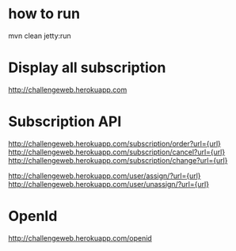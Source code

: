
how to run
=========

mvn clean jetty:run


Display all subscription
========================
http://challengeweb.herokuapp.com

Subscription API
================
http://challengeweb.herokuapp.com/subscription/order?url={url}
http://challengeweb.herokuapp.com/subscription/cancel?url={url}
http://challengeweb.herokuapp.com/subscription/change?url={url}

http://challengeweb.herokuapp.com/user/assign/?url={url}
http://challengeweb.herokuapp.com/user/unassign/?url={url}


OpenId
======
http://challengeweb.herokuapp.com/openid